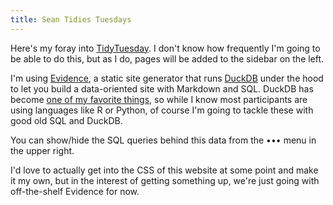 ```yaml
---
title: Sean Tidies Tuesdays
---
```


Here's my foray into [TidyTuesday](https://tidytues.day/). I don't know how frequently I'm going to be able to do this, but as I do, pages will be added to the sidebar on the left.

I'm using [Evidence](https://www.evidence.dev/), a static site generator that runs [DuckDB](https://duckdb.org/) under the hood to let you build a data-oriented site with Markdown and SQL. DuckDB has become [one of my favorite things](https://seanlunsford.com/2024/bringing-sql-to-a-python-fight/), so while I know most participants are using languages like R or Python, of course I'm going to tackle these with good old SQL and DuckDB.

<Alert status="info">
You can show/hide the SQL queries behind this data from the ••• menu in the upper right.
</Alert>

I'd love to actually get into the CSS of this website at some point and make it my own, but in the interest of getting something up, we're just going with off-the-shelf Evidence for now.
